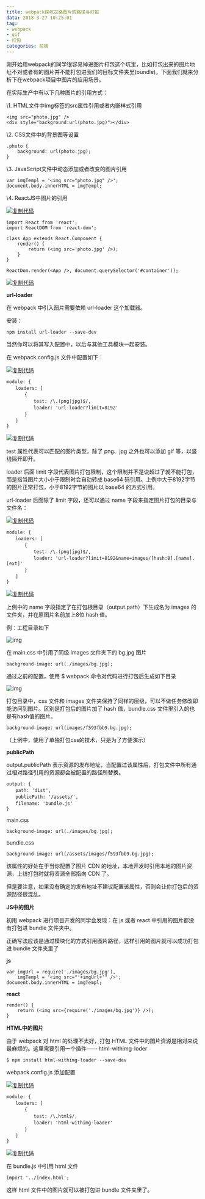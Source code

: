 ```yaml
---
title: webpack踩坑之路图片的路径与打包
data: 2018-3-27 10:25:01
tag:
- webpack
- gif
- 打包
categories: 前端
---
```


刚开始用webpack的同学很容易掉进图片打包这个坑里，比如打包出来的图片地址不对或者有的图片并不能打包进我们的目标文件夹里(bundle)。下面我们就来分析下在webpack项目中图片的应用场景。

在实际生产中有以下几种图片的引用方式：

\1. HTML文件中img标签的src属性引用或者内嵌样式引用

```
<img src="photo.jpg" />
<div style="background:url(photo.jpg)"></div>
```

\2. CSS文件中的背景图等设置

```
.photo {
    background: url(photo.jpg);
}
```

\3. JavaScript文件中动态添加或者改变的图片引用

```
var imgTempl = '<img src="photo.jpg" />';
document.body.innerHTML = imgTempl;
```

\4. ReactJS中图片的引用

[![复制代码](http://common.cnblogs.com/images/copycode.gif)](javascript:void(0);)

```
import React from 'react';
import ReactDOM from 'react-dom';

class App extends React.Component {
    render() {
        return (<img src='photo.jpg' />);
    }
}

ReactDom.render(<App />, document.querySelector('#container'));
```

[![复制代码](http://common.cnblogs.com/images/copycode.gif)](javascript:void(0);)

 

**url-loader**

在 webpack 中引入图片需要依赖 url-loader 这个加载器。

安装：

```
npm install url-loader --save-dev
```

当然你可以将其写入配置中，以后与其他工具模块一起安装。

在 webpack.config.js 文件中配置如下：

[![复制代码](http://common.cnblogs.com/images/copycode.gif)](javascript:void(0);)

```
module: {
　　loaders: [
　　　　{
　　　　　　test: /\.(png|jpg)$/,
　　　　　　loader: 'url-loader?limit=8192'
　　　　}
　　]
}    
```

[![复制代码](http://common.cnblogs.com/images/copycode.gif)](javascript:void(0);)

test 属性代表可以匹配的图片类型，除了 png、jpg 之外也可以添加 gif 等，以竖线隔开即开。

loader 后面 limit 字段代表图片打包限制，这个限制并不是说超过了就不能打包，而是指当图片大小小于限制时会自动转成 base64 码引用。上例中大于8192字节的图片正常打包，小于8192字节的图片以 base64 的方式引用。

url-loader 后面除了 limit 字段，还可以通过 name 字段来指定图片打包的目录与文件名：

[![复制代码](http://common.cnblogs.com/images/copycode.gif)](javascript:void(0);)

```
module: {
　　loaders: [
　　　　{
　　　　　　test: /\.(png|jpg)$/,
　　　　　　loader: 'url-loader?limit=8192&name=images/[hash:8].[name].[ext]'
　　　　}
　　]
}
```

[![复制代码](http://common.cnblogs.com/images/copycode.gif)](javascript:void(0);)

 上例中的 name 字段指定了在打包根目录（output.path）下生成名为 images 的文件夹，并在原图片名前加上8位 hash 值。

例：工程目录如下

![img](https://images2015.cnblogs.com/blog/613712/201608/613712-20160829110930980-61005633.png)

在 main.css 中引用了同级 images 文件夹下的 bg.jpg 图片

```
background-image: url(./images/bg.jpg);
```

通过之前的配置，使用 $ webpack 命令对代码进行打包后生成如下目录

![img](https://images2015.cnblogs.com/blog/613712/201608/613712-20160829111126058-1615962110.png)

打包目录中，css 文件和 images 文件夹保持了同样的层级，可以不做任务修改即能访问到图片。区别是打包后的图片加了 hash 值，bundle.css 文件里引入的也是有hash值的图片。

```
background-image: url(images/f593fbb9.bg.jpg);
```

 （上例中，使用了单独打包css的技术，只是为了方便演示）

 

**publicPath**

output.publicPath 表示资源的发布地址，当配置过该属性后，打包文件中所有通过相对路径引用的资源都会被配置的路径所替换。

```
output: {
　　path: 'dist',
　　publicPath: '/assets/',
　　filename: 'bundle.js'
}
```

 main.css

```
background-image: url(./images/bg.jpg);
```

 bundle.css

```
background-image: url(/assets/images/f593fbb9.bg.jpg);
```

该属性的好处在于当你配置了图片 CDN 的地址，本地开发时引用本地的图片资源，上线打包时就将资源全部指向 CDN 了。

但是要注意，如果没有确定的发布地址不建议配置该属性，否则会让你打包后的资源路径很混乱。

 

**JS中的图片**

初用 webpack 进行项目开发的同学会发现：在 js 或者 react 中引用的图片都没有打包进 bundle 文件夹中。

正确写法应该是通过模块化的方式引用图片路径，这样引用的图片就可以成功打包进 bundle 文件夹里了

**js**

```
var imgUrl = require('./images/bg.jpg'),
    imgTempl = '<img src="'+imgUrl+'" />';
document.body.innerHTML = imgTempl;
```

**react**

```
render() {
    return (<img src={require('./images/bg.jpg')} />);
}
```

 

**HTML中的图片**

由于 webpack 对 html 的处理不太好，打包 HTML 文件中的图片资源是相对来说最麻烦的。这里需要引用一个插件—— html-withimg-loder

```
$ npm install html-withimg-loader --save-dev
```

 webpack.config.js 添加配置

[![复制代码](http://common.cnblogs.com/images/copycode.gif)](javascript:void(0);)

```
module: {
　　loaders: [
　　　　{
　　　　　　test: /\.html$/,
　　　　　　loader: 'html-withimg-loader'
　　　　}
　　]
}
```

[![复制代码](http://common.cnblogs.com/images/copycode.gif)](javascript:void(0);)

在 bundle.js 中引用 html 文件

```
import '../index.html';
```

这样 html 文件中的图片就可以被打包进 bundle 文件夹里了。